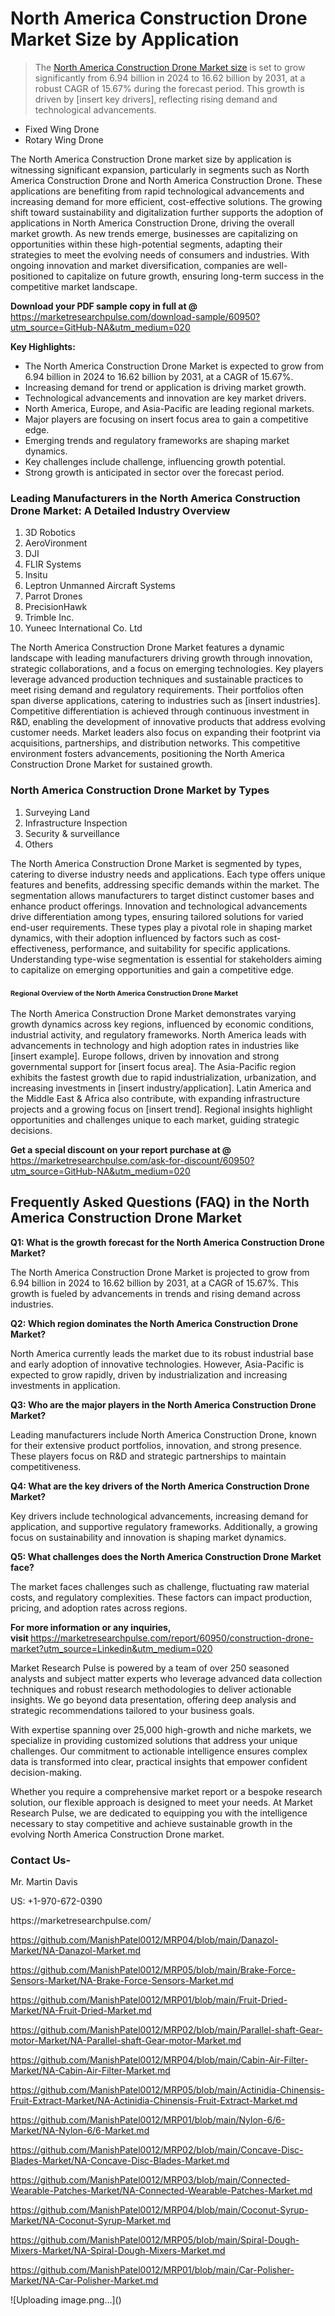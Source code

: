 <h1>North America Construction Drone Market&nbsp;Size by Application</h1><blockquote><p>The <a href="https://marketresearchpulse.com/download-sample/60950?utm_source=GitHub-NA&amp;utm_medium=020">North America Construction Drone Market size</a> is set to grow significantly from 6.94 billion in 2024 to 16.62 billion by 2031, at a robust CAGR of 15.67% during the forecast period. This growth is driven by [insert key drivers], reflecting rising demand and technological advancements.</p></blockquote><ul><li>Fixed Wing Drone<li> Rotary Wing Drone</li></ul><p>The North America Construction Drone market size by application is witnessing significant expansion, particularly in segments such as North America Construction Drone and North America Construction Drone. These applications are benefiting from rapid technological advancements and increasing demand for more efficient, cost-effective solutions. The growing shift toward sustainability and digitalization further supports the adoption of applications in North America Construction Drone, driving the overall market growth. As new trends emerge, businesses are capitalizing on opportunities within these high-potential segments, adapting their strategies to meet the evolving needs of consumers and industries. With ongoing innovation and market diversification, companies are well-positioned to capitalize on future growth, ensuring long-term success in the competitive market landscape.</p><p><strong>Download your PDF sample copy in full at @ </strong><a href="https://marketresearchpulse.com/download-sample/60950?utm_source=GitHub-NA&amp;utm_medium=020">https://marketresearchpulse.com/download-sample/60950?utm_source=GitHub-NA&amp;utm_medium=020</a></p><p><strong>Key Highlights: </strong></p><ul><li>The North America Construction Drone Market is expected to grow from 6.94 billion in 2024 to 16.62 billion by 2031, at a CAGR of 15.67%.</li><li>Increasing demand for trend or application is driving market growth.</li><li>Technological advancements and innovation are key market drivers.</li><li>North America, Europe, and Asia-Pacific are leading regional markets.</li><li>Major players are focusing on insert focus area to gain a competitive edge.</li><li>Emerging trends and regulatory frameworks are shaping market dynamics.</li><li>Key challenges include challenge, influencing growth potential.</li><li>Strong growth is anticipated in sector over the forecast period.</li></ul><h3>Leading Manufacturers in the North America Construction Drone Market: A Detailed Industry Overview</h3><ol><li>3D Robotics</li><li>AeroVironment</li><li>DJI</li><li>FLIR Systems</li><li>Insitu</li><li>Leptron Unmanned Aircraft Systems</li><li>Parrot Drones</li><li>PrecisionHawk</li><li>Trimble Inc.</li><li>Yuneec International Co. Ltd</li></ol><div class="flex max-w-full flex-col flex-grow"><div class="min-h-8 text-message flex w-full flex-col items-end gap-2 whitespace-normal break-words [.text-message+&amp;]:mt-5" dir="auto" data-message-author-role="assistant" data-message-id="fd8432e4-4910-450d-b182-61b7bfb0a01f" data-message-model-slug="gpt-4o"><div class="flex w-full flex-col gap-1 empty:hidden first:pt-[3px]"><div class="markdown prose w-full break-words dark:prose-invert light"><p>The North America Construction Drone Market features a dynamic landscape with leading manufacturers driving growth through innovation, strategic collaborations, and a focus on emerging technologies. Key players leverage advanced production techniques and sustainable practices to meet rising demand and regulatory requirements. Their portfolios often span diverse applications, catering to industries such as [insert industries]. Competitive differentiation is achieved through continuous investment in R&amp;D, enabling the development of innovative products that address evolving customer needs. Market leaders also focus on expanding their footprint via acquisitions, partnerships, and distribution networks. This competitive environment fosters advancements, positioning the North America Construction Drone Market for sustained growth.</p></div></div></div></div><h3>North America Construction Drone Market by Types</h3><ol><li>Surveying Land<li> Infrastructure Inspection<li> Security & surveillance<li> Others</li></ol><div class="flex max-w-full flex-col flex-grow"><div class="min-h-8 text-message flex w-full flex-col items-end gap-2 whitespace-normal break-words [.text-message+&amp;]:mt-5" dir="auto" data-message-author-role="assistant" data-message-id="084470be-0bb7-4664-bddf-5156b4f41249" data-message-model-slug="gpt-4o-mini"><div class="flex w-full flex-col gap-1 empty:hidden first:pt-[3px]"><div class="markdown prose w-full break-words dark:prose-invert light"><p>The North America Construction Drone Market is segmented by types, catering to diverse industry needs and applications. Each type offers unique features and benefits, addressing specific demands within the market. The segmentation allows manufacturers to target distinct customer bases and enhance product offerings. Innovation and technological advancements drive differentiation among types, ensuring tailored solutions for varied end-user requirements. These types play a pivotal role in shaping market dynamics, with their adoption influenced by factors such as cost-effectiveness, performance, and suitability for specific applications. Understanding type-wise segmentation is essential for stakeholders aiming to capitalize on emerging opportunities and gain a competitive edge.</p></div></div></div></div><h3><span style="font-size: 11px;">Regional Overview of the North America Construction Drone Market</span></h3><div class="flex max-w-full flex-col flex-grow"><div class="min-h-8 text-message flex w-full flex-col items-end gap-2 whitespace-normal break-words [.text-message+&amp;]:mt-5" dir="auto" data-message-author-role="assistant" data-message-id="e9038762-ce64-4e30-91c9-9bd413514231" data-message-model-slug="gpt-4o-mini"><div class="flex w-full flex-col gap-1 empty:hidden first:pt-[3px]"><div class="markdown prose w-full break-words dark:prose-invert light"><p>The North America Construction Drone Market demonstrates varying growth dynamics across key regions, influenced by economic conditions, industrial activity, and regulatory frameworks. North America leads with advancements in technology and high adoption rates in industries like [insert example]. Europe follows, driven by innovation and strong governmental support for [insert focus area]. The Asia-Pacific region exhibits the fastest growth due to rapid industrialization, urbanization, and increasing investments in [insert industry/application]. Latin America and the Middle East &amp; Africa also contribute, with expanding infrastructure projects and a growing focus on [insert trend]. Regional insights highlight opportunities and challenges unique to each market, guiding strategic decisions.</p></div></div></div></div><p><strong>Get a special discount on your report purchase at @ </strong><a href="https://marketresearchpulse.com/ask-for-discount/60950?utm_source=GitHub-NA&amp;utm_medium=020">https://marketresearchpulse.com/ask-for-discount/60950?utm_source=GitHub-NA&amp;utm_medium=020</a></p><h2>Frequently Asked Questions (FAQ) in the North America Construction Drone Market</h2><p><strong>Q1: What is the growth forecast for the North America Construction Drone Market?</strong></p><p>The North America Construction Drone Market is projected to grow from 6.94 billion in 2024 to 16.62 billion by 2031, at a CAGR of 15.67%. This growth is fueled by advancements in trends and rising demand across industries.</p><p><strong>Q2: Which region dominates the North America Construction Drone Market?</strong></p><p>North America currently leads the market due to its robust industrial base and early adoption of innovative technologies. However, Asia-Pacific is expected to grow rapidly, driven by industrialization and increasing investments in application.</p><p><strong>Q3: Who are the major players in the North America Construction Drone Market?</strong></p><p>Leading manufacturers include North America Construction Drone, known for their extensive product portfolios, innovation, and strong presence. These players focus on R&amp;D and strategic partnerships to maintain competitiveness.</p><p><strong>Q4: What are the key drivers of the North America Construction Drone Market?</strong></p><p>Key drivers include technological advancements, increasing demand for application, and supportive regulatory frameworks. Additionally, a growing focus on sustainability and innovation is shaping market dynamics.</p><p><strong>Q5: What challenges does the North America Construction Drone Market face?</strong></p><p>The market faces challenges such as challenge, fluctuating raw material costs, and regulatory complexities. These factors can impact production, pricing, and adoption rates across regions.</p><p><strong>For more information or any inquiries, visit&nbsp;</strong><a href="https://marketresearchpulse.com/report/60950/construction-drone-market?utm_source=Linkedin&utm_medium=020">https://marketresearchpulse.com/report/60950/construction-drone-market?utm_source=Linkedin&utm_medium=020</a></p><p>Market Research Pulse is powered by a team of over 250 seasoned analysts and subject matter experts who leverage advanced data collection techniques and robust research methodologies to deliver actionable insights. We go beyond data presentation, offering deep analysis and strategic recommendations tailored to your business goals.</p><p>With expertise spanning over 25,000 high-growth and niche markets, we specialize in providing customized solutions that address your unique challenges. Our commitment to actionable intelligence ensures complex data is transformed into clear, practical insights that empower confident decision-making.</p><p>Whether you require a comprehensive market report or a bespoke research solution, our flexible approach is designed to meet your needs. At Market Research Pulse, we are dedicated to equipping you with the intelligence necessary to stay competitive and achieve sustainable growth in the evolving North America Construction Drone market.</p><h3><strong>Contact Us-</strong></h3><p>Mr. Martin Davis</p><p>US: +1-970-672-0390</p><p>https://marketresearchpulse.com/</p><p><a href="https://github.com/ManishPatel0012/MRP04/blob/main/Danazol-Market/NA-Danazol-Market.md">https://github.com/ManishPatel0012/MRP04/blob/main/Danazol-Market/NA-Danazol-Market.md</a></p><p><a href="https://github.com/ManishPatel0012/MRP05/blob/main/Brake-Force-Sensors-Market/NA-Brake-Force-Sensors-Market.md">https://github.com/ManishPatel0012/MRP05/blob/main/Brake-Force-Sensors-Market/NA-Brake-Force-Sensors-Market.md</a></p><p><a href="https://github.com/ManishPatel0012/MRP01/blob/main/Fruit-Dried-Market/NA-Fruit-Dried-Market.md">https://github.com/ManishPatel0012/MRP01/blob/main/Fruit-Dried-Market/NA-Fruit-Dried-Market.md</a></p><p><a href="https://github.com/ManishPatel0012/MRP02/blob/main/Parallel-shaft-Gear-motor-Market/NA-Parallel-shaft-Gear-motor-Market.md">https://github.com/ManishPatel0012/MRP02/blob/main/Parallel-shaft-Gear-motor-Market/NA-Parallel-shaft-Gear-motor-Market.md</a></p><p><a href="https://github.com/ManishPatel0012/MRP04/blob/main/Cabin-Air-Filter-Market/NA-Cabin-Air-Filter-Market.md">https://github.com/ManishPatel0012/MRP04/blob/main/Cabin-Air-Filter-Market/NA-Cabin-Air-Filter-Market.md</a></p><p><a href="https://github.com/ManishPatel0012/MRP05/blob/main/Actinidia-Chinensis-Fruit-Extract-Market/NA-Actinidia-Chinensis-Fruit-Extract-Market.md">https://github.com/ManishPatel0012/MRP05/blob/main/Actinidia-Chinensis-Fruit-Extract-Market/NA-Actinidia-Chinensis-Fruit-Extract-Market.md</a></p><p><a href="https://github.com/ManishPatel0012/MRP01/blob/main/Nylon-6/6-Market/NA-Nylon-6/6-Market.md">https://github.com/ManishPatel0012/MRP01/blob/main/Nylon-6/6-Market/NA-Nylon-6/6-Market.md</a></p><p><a href="https://github.com/ManishPatel0012/MRP02/blob/main/Concave-Disc-Blades-Market/NA-Concave-Disc-Blades-Market.md">https://github.com/ManishPatel0012/MRP02/blob/main/Concave-Disc-Blades-Market/NA-Concave-Disc-Blades-Market.md</a></p><p><a href="https://github.com/ManishPatel0012/MRP03/blob/main/Connected-Wearable-Patches-Market/NA-Connected-Wearable-Patches-Market.md">https://github.com/ManishPatel0012/MRP03/blob/main/Connected-Wearable-Patches-Market/NA-Connected-Wearable-Patches-Market.md</a></p><p><a href="https://github.com/ManishPatel0012/MRP04/blob/main/Coconut-Syrup-Market/NA-Coconut-Syrup-Market.md">https://github.com/ManishPatel0012/MRP04/blob/main/Coconut-Syrup-Market/NA-Coconut-Syrup-Market.md</a></p><p><a href="https://github.com/ManishPatel0012/MRP05/blob/main/Spiral-Dough-Mixers-Market/NA-Spiral-Dough-Mixers-Market.md">https://github.com/ManishPatel0012/MRP05/blob/main/Spiral-Dough-Mixers-Market/NA-Spiral-Dough-Mixers-Market.md</a></p><p><a href="https://github.com/ManishPatel0012/MRP01/blob/main/Car-Polisher-Market/NA-Car-Polisher-Market.md">https://github.com/ManishPatel0012/MRP01/blob/main/Car-Polisher-Market/NA-Car-Polisher-Market.md</a></p>
![Uploading image.png…]()
